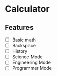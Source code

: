 # Calculator

## Features

- [ ] Basic math
- [ ] Backspace
- [ ] History
- [ ] Science Mode
- [ ] Engineering Mode
- [ ] Programmer Mode
